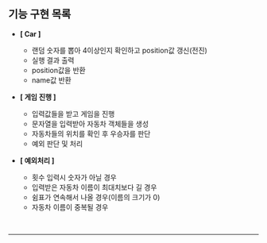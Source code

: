 ## 기능 구현 목록

- **[ Car ]**
    - 랜덤 숫자를 뽑아 4이상인지 확인하고 position값 갱신(전진)
    - 실행 결과 출력
    - position값을 반환
    - name값 반환


- **[ 게임 진행 ]**
    - 입력값들을 받고 게임을 진행
    - 문자열을 입력받아 자동차 객체들을 생성
    - 자동차들의 위치를 확인 후 우승자를 판단
    - 예외 판단 및 처리


- **[ 예외처리 ]**
    - 횟수 입력시 숫자가 아닐 경우
    - 입력받은 자동차 이름이 최대치보다 길 경우
    - 쉼표가 연속해서 나올 경우(이름의 크기가 0)
    - 자동차 이름이 중복될 경우

<br>

---
